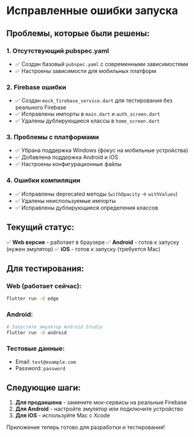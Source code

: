 # Исправленные ошибки запуска

## Проблемы, которые были решены:

### 1. Отсутствующий pubspec.yaml
- ✅ Создан базовый `pubspec.yaml` с современными зависимостями
- ✅ Настроены зависимости для мобильных платформ

### 2. Firebase ошибки
- ✅ Создан `mock_firebase_service.dart` для тестирования без реального Firebase
- ✅ Исправлены импорты в `main.dart` и `auth_screen.dart`
- ✅ Удалены дублирующиеся классы в `home_screen.dart`

### 3. Проблемы с платформами
- ✅ Убрана поддержка Windows (фокус на мобильные устройства)
- ✅ Добавлена поддержка Android и iOS
- ✅ Настроены конфигурационные файлы

### 4. Ошибки компиляции
- ✅ Исправлены deprecated методы (`withOpacity` → `withValues`)
- ✅ Удалены неиспользуемые импорты
- ✅ Исправлены дублирующиеся определения классов

## Текущий статус:

✅ **Web версия** - работает в браузере
✅ **Android** - готов к запуску (нужен эмулятор)
✅ **iOS** - готов к запуску (требуется Mac)

## Для тестирования:

### Web (работает сейчас):
```bash
flutter run -d edge
```

### Android:
```bash
# Запустите эмулятор Android Studio
flutter run -d android
```

### Тестовые данные:
- Email: `test@example.com`
- Password: `password`

## Следующие шаги:

1. **Для продакшена** - замените мок-сервисы на реальные Firebase
2. **Для Android** - настройте эмулятор или подключите устройство
3. **Для iOS** - используйте Mac с Xcode

Приложение теперь готово для разработки и тестирования! 